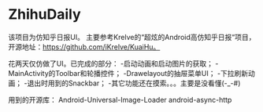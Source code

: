 # ZhihuDaily
该项目为仿知乎日报UI。
主要参考Krelve的“超炫的Android高仿知乎日报“项目，开源地址：https://github.com/iKrelve/KuaiHu。

花两天仅仿做了UI。已完成的部分：
-启动动画和启动图片的获取；
-MainActivity的Toolbar和轮播控件；
-Drawelayout的抽屉菜单UI；
-下拉刷新动画；
-退出时用到的Snackbar；
-其它功能还在摸索。。。主要是没看懂(-_-#)

用到的开源库：
Android-Universal-Image-Loader
android-async-http


